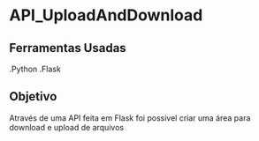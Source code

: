 # API_UploadAndDownload

## Ferramentas Usadas
.Python
.Flask

## Objetivo
Através de uma API feita em Flask foi possivel criar uma área para download e upload de arquivos
